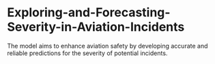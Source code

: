# Exploring-and-Forecasting-Severity-in-Aviation-Incidents
The model aims  to enhance aviation safety by developing accurate and reliable predictions for the severity of potential incidents.

